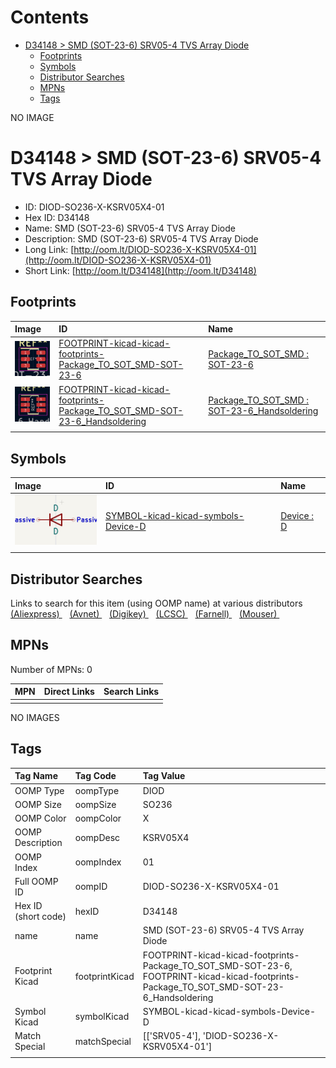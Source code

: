 



Contents
========

* [D34148 > SMD (SOT-23-6) SRV05-4 TVS Array Diode](#d34148--smd-sot-23-6-srv05-4-tvs-array-diode)
	* [Footprints](#footprints)
	* [Symbols](#symbols)
	* [Distributor Searches](#distributor-searches)
	* [MPNs](#mpns)
	* [Tags](#tags)
  
NO IMAGE  
# D34148 > SMD (SOT-23-6) SRV05-4 TVS Array Diode

- ID: DIOD-SO236-X-KSRV05X4-01
- Hex ID: D34148
- Name: SMD (SOT-23-6) SRV05-4 TVS Array Diode
- Description: SMD (SOT-23-6) SRV05-4 TVS Array Diode
- Long Link: [http://oom.lt/DIOD-SO236-X-KSRV05X4-01](http://oom.lt/DIOD-SO236-X-KSRV05X4-01)
- Short Link: [http://oom.lt/D34148](http://oom.lt/D34148)

## Footprints
  

|Image|ID|Name|
| :--- | :--- | :--- |
|[![](https://raw.githubusercontent.com/oomlout/oomlout_OOMP_eda_V2/main/FOOTPRINT/kicad/kicad-footprints/Package_TO_SOT_SMD/SOT-23-6/image_140.png)](https://github.com/oomlout/oomlout_OOMP_eda_V2/tree/main/FOOTPRINT/kicad/kicad-footprints/Package_TO_SOT_SMD/SOT-23-6/)|[FOOTPRINT-kicad-kicad-footprints-Package_TO_SOT_SMD-SOT-23-6](https://github.com/oomlout/oomlout_OOMP_eda_V2/tree/main/FOOTPRINT/kicad/kicad-footprints/Package_TO_SOT_SMD/SOT-23-6/)|[Package_TO_SOT_SMD : SOT-23-6](https://github.com/oomlout/oomlout_OOMP_eda_V2/tree/main/FOOTPRINT/kicad/kicad-footprints/Package_TO_SOT_SMD/SOT-23-6/)|
|[![](https://raw.githubusercontent.com/oomlout/oomlout_OOMP_eda_V2/main/FOOTPRINT/kicad/kicad-footprints/Package_TO_SOT_SMD/SOT-23-6_Handsoldering/image_140.png)](https://github.com/oomlout/oomlout_OOMP_eda_V2/tree/main/FOOTPRINT/kicad/kicad-footprints/Package_TO_SOT_SMD/SOT-23-6_Handsoldering/)|[FOOTPRINT-kicad-kicad-footprints-Package_TO_SOT_SMD-SOT-23-6_Handsoldering](https://github.com/oomlout/oomlout_OOMP_eda_V2/tree/main/FOOTPRINT/kicad/kicad-footprints/Package_TO_SOT_SMD/SOT-23-6_Handsoldering/)|[Package_TO_SOT_SMD : SOT-23-6_Handsoldering](https://github.com/oomlout/oomlout_OOMP_eda_V2/tree/main/FOOTPRINT/kicad/kicad-footprints/Package_TO_SOT_SMD/SOT-23-6_Handsoldering/)|
||||

## Symbols
  

|Image|ID|Name|
| :--- | :--- | :--- |
|[![](https://raw.githubusercontent.com/oomlout/oomlout_OOMP_eda_V2/main/SYMBOL/kicad/kicad-symbols/Device/D/image_140.png)](https://github.com/oomlout/oomlout_OOMP_eda_V2/tree/main/SYMBOL/kicad/kicad-symbols/Device/D/)|[SYMBOL-kicad-kicad-symbols-Device-D](https://github.com/oomlout/oomlout_OOMP_eda_V2/tree/main/SYMBOL/kicad/kicad-symbols/Device/D/)|[Device : D](https://github.com/oomlout/oomlout_OOMP_eda_V2/tree/main/SYMBOL/kicad/kicad-symbols/Device/D/)|
||||

## Distributor Searches
  
Links to search for this item (using OOMP name) at various distributors  
[(Aliexpress) ](https://www.aliexpress.com/wholesale?SearchText=1117SMD+SOT-23-6+SRV05-4+TVS+Array+Diode)&nbsp;&nbsp;&nbsp;[(Avnet) ](https://www.avnet.com/shop/us/search/SMD+SOT-23-6+SRV05-4+TVS+Array+Diode)&nbsp;&nbsp;&nbsp;[(Digikey) ](https://www.digikey.co.uk/en/products/result?s=SMD+SOT-23-6+SRV05-4+TVS+Array+Diode)&nbsp;&nbsp;&nbsp;[(LCSC) ](https://www.lcsc.com/search?q=SMD+SOT-23-6+SRV05-4+TVS+Array+Diode)&nbsp;&nbsp;&nbsp;[(Farnell) ](https://uk.farnell.com/search?st=SMD+SOT-23-6+SRV05-4+TVS+Array+Diode)&nbsp;&nbsp;&nbsp;[(Mouser) ](https://www.mouser.com/c/?q=SMD+SOT-23-6+SRV05-4+TVS+Array+Diode)&nbsp;&nbsp;&nbsp;
## MPNs
  
Number of MPNs: 0  

|MPN|Direct Links|Search Links|
| :--- | :--- | :--- |
||||
  
NO IMAGES  
## Tags
  

|Tag Name|Tag Code|Tag Value|
| :--- | :--- | :--- |
|OOMP Type|oompType|DIOD|
|OOMP Size|oompSize|SO236|
|OOMP Color|oompColor|X|
|OOMP Description|oompDesc|KSRV05X4|
|OOMP Index|oompIndex|01|
|Full OOMP ID|oompID|DIOD-SO236-X-KSRV05X4-01|
|Hex ID (short code)|hexID|D34148|
|name|name|SMD (SOT-23-6) SRV05-4 TVS Array Diode|
|Footprint Kicad|footprintKicad|FOOTPRINT-kicad-kicad-footprints-Package_TO_SOT_SMD-SOT-23-6, FOOTPRINT-kicad-kicad-footprints-Package_TO_SOT_SMD-SOT-23-6_Handsoldering|
|Symbol Kicad|symbolKicad|SYMBOL-kicad-kicad-symbols-Device-D|
|Match Special|matchSpecial|[['SRV05-4'], 'DIOD-SO236-X-KSRV05X4-01']|
||||
